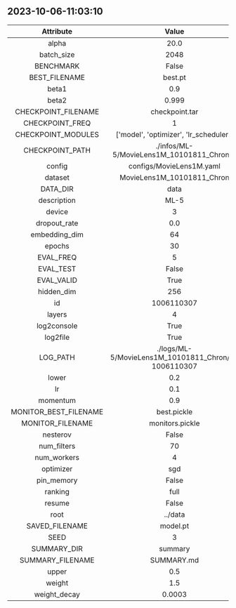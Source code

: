 
## 2023-10-06-11:03:10 


|  Attribute   |   Value   |
| :-------------: | :-----------: |
|  alpha  |   20.0    |
|  batch_size  |   2048    |
|  BENCHMARK  |   False    |
|  BEST_FILENAME  |   best.pt    |
|  beta1  |   0.9    |
|  beta2  |   0.999    |
|  CHECKPOINT_FILENAME  |   checkpoint.tar    |
|  CHECKPOINT_FREQ  |   1    |
|  CHECKPOINT_MODULES  |   ['model', 'optimizer', 'lr_scheduler']    |
|  CHECKPOINT_PATH  |   ./infos/ML-5/MovieLens1M_10101811_Chron/3    |
|  config  |   configs/MovieLens1M.yaml    |
|  dataset  |   MovieLens1M_10101811_Chron    |
|  DATA_DIR  |   data    |
|  description  |   ML-5    |
|  device  |   3    |
|  dropout_rate  |   0.0    |
|  embedding_dim  |   64    |
|  epochs  |   30    |
|  EVAL_FREQ  |   5    |
|  EVAL_TEST  |   False    |
|  EVAL_VALID  |   True    |
|  hidden_dim  |   256    |
|  id  |   1006110307    |
|  layers  |   4    |
|  log2console  |   True    |
|  log2file  |   True    |
|  LOG_PATH  |   ./logs/ML-5/MovieLens1M_10101811_Chron/3-1006110307    |
|  lower  |   0.2    |
|  lr  |   0.1    |
|  momentum  |   0.9    |
|  MONITOR_BEST_FILENAME  |   best.pickle    |
|  MONITOR_FILENAME  |   monitors.pickle    |
|  nesterov  |   False    |
|  num_filters  |   70    |
|  num_workers  |   4    |
|  optimizer  |   sgd    |
|  pin_memory  |   False    |
|  ranking  |   full    |
|  resume  |   False    |
|  root  |   ../data    |
|  SAVED_FILENAME  |   model.pt    |
|  SEED  |   3    |
|  SUMMARY_DIR  |   summary    |
|  SUMMARY_FILENAME  |   SUMMARY.md    |
|  upper  |   0.5    |
|  weight  |   1.5    |
|  weight_decay  |   0.0003    |

